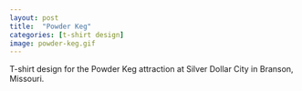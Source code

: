 ```yaml
---
layout: post
title:  "Powder Keg"
categories: [t-shirt design]
image: powder-keg.gif
---
```


T-shirt design for the Powder Keg attraction at Silver Dollar City in Branson, Missouri.
